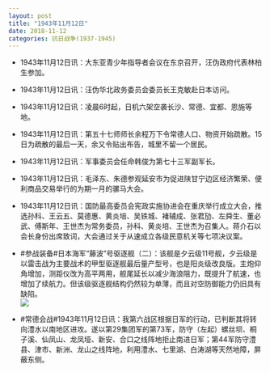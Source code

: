 ```yaml
---
layout: post
title: "1943年11月12日"
date: 2018-11-12
categories: 抗日战争(1937-1945)
---
```


<meta name="referrer" content="no-referrer" />

- 1943年11月12日讯：大东亚青少年指导者会议在东京召开，汪伪政府代表林柏生参加。 

- 1943年11月12日讯：汪伪华北政务委员会委员长王克敏赴日本访问。 

- 1943年11月12日讯：凌晨6时起，日机六架空袭长沙、常德、宜都、恩施等地。 

- 1943年11月12日讯：第五十七师师长余程万下令常德人口、物资开始疏散。15日为疏散的最后一天，余又令贴出布告，城里不留一个居民。 

- 1943年11月12日讯：军事委员会任命韩俊为第七十三军副军长。 

- 1943年11月12日讯：毛泽东、朱德参观延安市为促进陕甘宁边区经济繁荣、便利商品交易举行的为期一月的骡马大会。 

- 1943年11月12日讯：国防最高委员会宪政实施协进会在重庆举行成立大会，推选孙科、王云五、莫德惠、黄炎培、吴铁城、褚辅成、张君劢、左舜生、董必武、傅斯年、王世杰为常务委员，孙科、黄炎培、王世杰为召集人。蒋介石以会长身份出席致词，大会通过关于从速成立各级民意机关等七项决议案。 

- #参战装备#日本海军“藤波”号驱逐舰（二）：该舰是夕云级11号舰，夕云级是以雷击战为主要战术的甲型驱逐舰最后量产型号，也是阳炎级改良版。主炮仰角增加，测距仪改为高平两用，舰尾延长以减少海浪阻力，既提升了航速，也增加了续航力。但该级驱逐舰结构仍然较为单薄，而且对空防御能力仍旧具有缺陷。 <br/><img src="https://wx4.sinaimg.cn/large/aca367d8ly1fx51seye8sj20fi0b8dh1.jpg" />

- #常德会战#1943年11月12日讯：我第六战区根据日军的行动，已判断其将转向澧水以南地区进攻。遂以第29集团军的第73军，防守（左起）螺丝坝、桐子溪、仙凤山、龙凤垭、新安、合口之线阵地拒止南进日军；第44军防守澧县、津市、新洲、龙山之线阵地，利用澧水、七里湖、白涛湖等天然地障，屏蔽东侧。 

